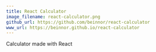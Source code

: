 ```yaml
---
title: React Calculator
image_filename: react-calculator.png
github_url: https://github.com/beinnor/react-calculator
www_url: https://beinnor.github.io/react-calculator
---
```


Calculator made with React